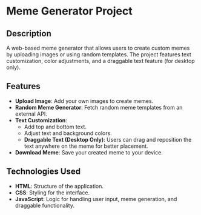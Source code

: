 # Meme Generator Project

## Description
A web-based meme generator that allows users to create custom memes by uploading images or using random templates. The project features text customization, color adjustments, and a draggable text feature (for desktop only).

## Features

- **Upload Image**: Add your own images to create memes.
- **Random Meme Generator**: Fetch random meme templates from an external API.
- **Text Customization**:
  - Add top and bottom text.
  - Adjust text and background colors.
  - **Draggable Text (Desktop Only)**: Users can drag and reposition the text anywhere on the meme for better placement.
- **Download Meme**: Save your created meme to your device.

## Technologies Used

- **HTML**: Structure of the application.
- **CSS**: Styling for the interface.
- **JavaScript**: Logic for handling user input, meme generation, and draggable functionality.

